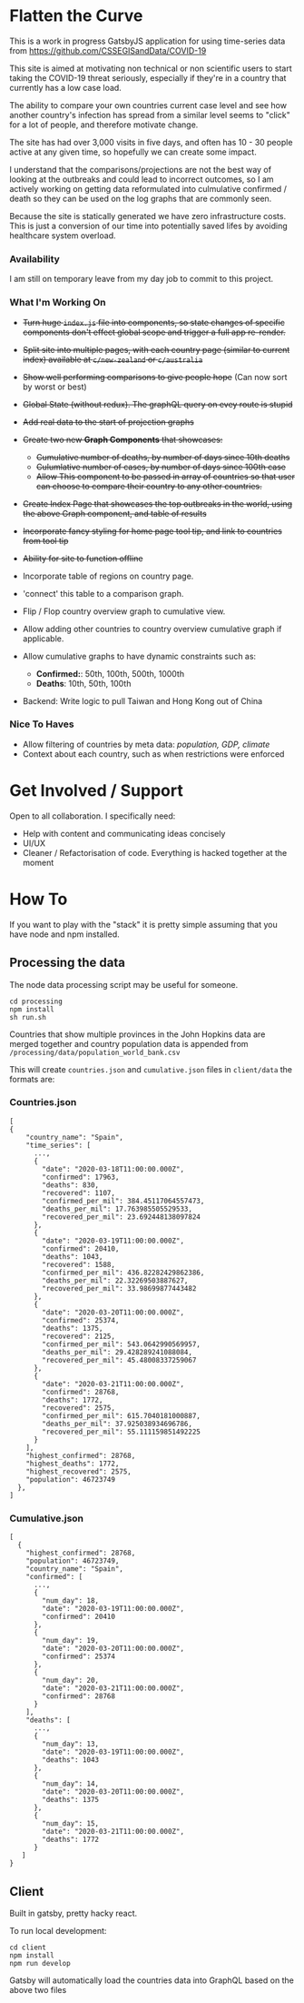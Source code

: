 # Flatten the Curve

This is a work in progress GatsbyJS application for using time-series data from https://github.com/CSSEGISandData/COVID-19

This site is aimed at motivating non technical or non scientific users to start taking the COVID-19 threat seriously, especially if they're in a country that currently has a low case load. 

The ability to compare your own countries current case level and see how another country's infection has spread from a similar level seems to "click" for a lot of people, and therefore motivate change. 

The site has had over 3,000 visits in five days, and often has 10 - 30 people active at any given time, so hopefully we can create some impact.

I understand that the comparisons/projections are not the best way of looking at the outbreaks and could lead to incorrect outcomes, so I am actively working on getting data reformulated into culmulative confirmed / death so they can be used on the log graphs that are commonly seen.

Because the site is statically generated we have zero infrastructure costs. This is just a conversion of our time into potentially saved lifes by avoiding healthcare system overload.

### Availability
I am still on temporary leave from my day job to commit to this project.

### What I'm Working On
- ~~Turn huge `index.js` file into components, so state changes of specific components don't effect global scope and trigger a full app re-render.~~
- ~~Split site into multiple pages, with each country page (similar to current index) available at `c/new-zealand` or `c/australia`~~
- ~~Show well performing comparisons to give people hope~~ (Can now sort by worst or best)
- ~~Global State (without redux). The graphQL query on evey route is stupid~~
- ~~Add real data to the start of projection graphs~~
- ~~Create two new **Graph Components**  that showcases:~~
  - ~~Cumulative number of deaths, by number of days since 10th deaths~~
  - ~~Culumlative number of cases, by number of days since 100th case~~
  - ~~Allow This component to be passed in array of countries so that user can choose to compare their country to any other countries.~~
- ~~Create Index Page that showcases the top outbreaks in the world, using the above Graph component, and table of results~~
- ~~Incorporate fancy styling for home page tool tip, and link to countries from tool tip~~
- ~~Ability for site to function offline~~
- Incorporate table of regions on country page. 
- 'connect' this table to a comparison graph.

- Flip / Flop country overview graph to cumulative view.
- Allow adding other countries to country overview cumulative graph if applicable.
- Allow cumulative graphs to have dynamic constraints such as:
  - **Confirmed:**: 50th, 100th, 500th, 1000th
  - **Deaths**: 10th, 50th, 100th
- Backend: Write logic to pull Taiwan and Hong Kong out of China


### Nice To Haves
- Allow filtering of countries by meta data: *population, GDP, climate*
- Context about each country, such as when restrictions were enforced

# Get Involved / Support
Open to all collaboration. I specifically need:
- Help with content and communicating ideas concisely
- UI/UX
- Cleaner / Refactorisation of code. Everything is hacked together at the moment

# How To
If you want to play with the "stack" it is pretty simple  assuming that you have node and npm installed.

## Processing the data
The node data processing script may be useful for someone.

```
cd processing
npm install 
sh run.sh
```
Countries that show multiple provinces in the John Hopkins data are merged together and country population data is appended from `/processing/data/population_world_bank.csv`

This will create `countries.json` and `cumulative.json` files in `client/data` the formats are:

### Countries.json
```
[
{
    "country_name": "Spain",
    "time_series": [
      ...,
      {
        "date": "2020-03-18T11:00:00.000Z",
        "confirmed": 17963,
        "deaths": 830,
        "recovered": 1107,
        "confirmed_per_mil": 384.45117064557473,
        "deaths_per_mil": 17.763985505529533,
        "recovered_per_mil": 23.692448138097824
      },
      {
        "date": "2020-03-19T11:00:00.000Z",
        "confirmed": 20410,
        "deaths": 1043,
        "recovered": 1588,
        "confirmed_per_mil": 436.82282429862386,
        "deaths_per_mil": 22.32269503887627,
        "recovered_per_mil": 33.98699877443482
      },
      {
        "date": "2020-03-20T11:00:00.000Z",
        "confirmed": 25374,
        "deaths": 1375,
        "recovered": 2125,
        "confirmed_per_mil": 543.0642990569957,
        "deaths_per_mil": 29.428289241088084,
        "recovered_per_mil": 45.48008337259067
      },
      {
        "date": "2020-03-21T11:00:00.000Z",
        "confirmed": 28768,
        "deaths": 1772,
        "recovered": 2575,
        "confirmed_per_mil": 615.7040181000887,
        "deaths_per_mil": 37.925038934696786,
        "recovered_per_mil": 55.111159851492225
      }
    ],
    "highest_confirmed": 28768,
    "highest_deaths": 1772,
    "highest_recovered": 2575,
    "population": 46723749
  },
]
```
### Cumulative.json
```
[
  {
    "highest_confirmed": 28768,
    "population": 46723749,
    "country_name": "Spain",
    "confirmed": [
      ...,
      {
        "num_day": 18,
        "date": "2020-03-19T11:00:00.000Z",
        "confirmed": 20410
      },
      {
        "num_day": 19,
        "date": "2020-03-20T11:00:00.000Z",
        "confirmed": 25374
      },
      {
        "num_day": 20,
        "date": "2020-03-21T11:00:00.000Z",
        "confirmed": 28768
      }
    ],
    "deaths": [
      ...,
      {
        "num_day": 13,
        "date": "2020-03-19T11:00:00.000Z",
        "deaths": 1043
      },
      {
        "num_day": 14,
        "date": "2020-03-20T11:00:00.000Z",
        "deaths": 1375
      },
      {
        "num_day": 15,
        "date": "2020-03-21T11:00:00.000Z",
        "deaths": 1772
      }
   ]
}
```
## Client
Built in gatsby, pretty hacky react.

To run local development:
```
cd client
npm install
npm run develop
``` 
Gatsby will automatically load the countries data into GraphQL based on the above two files


